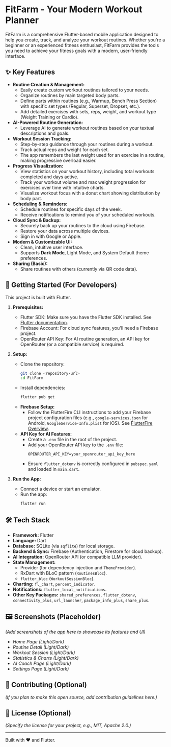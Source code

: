 # FitFarm - Your Modern Workout Planner

FitFarm is a comprehensive Flutter-based mobile application designed to help you create, track, and analyze your workout routines. Whether you're a beginner or an experienced fitness enthusiast, FitFarm provides the tools you need to achieve your fitness goals with a modern, user-friendly interface.

## ✨ Key Features

*   **Routine Creation & Management:**
    *   Easily create custom workout routines tailored to your needs.
    *   Organize routines by main targeted body parts.
    *   Define parts within routines (e.g., Warmup, Bench Press Section) with specific set types (Regular, Superset, Dropset, etc.).
    *   Add detailed exercises with sets, reps, weight, and workout type (Weight Training or Cardio).
*   **AI-Powered Routine Generation:**
    *   Leverage AI to generate workout routines based on your textual descriptions and goals.
*   **Workout Session Tracking:**
    *   Step-by-step guidance through your routines during a workout.
    *   Track actual reps and weight for each set.
    *   The app remembers the last weight used for an exercise in a routine, making progressive overload easier.
*   **Progress Visualization:**
    *   View statistics on your workout history, including total workouts completed and days active.
    *   Track your workout volume and max weight progression for exercises over time with intuitive charts.
    *   Visualize workout focus with a donut chart showing distribution by body part.
*   **Scheduling & Reminders:**
    *   Schedule routines for specific days of the week.
    *   Receive notifications to remind you of your scheduled workouts.
*   **Cloud Sync & Backup:**
    *   Securely back up your routines to the cloud using Firebase.
    *   Restore your data across multiple devices.
    *   Sign in with Google or Apple.
*   **Modern & Customizable UI:**
    *   Clean, intuitive user interface.
    *   Supports **Dark Mode**, Light Mode, and System Default theme preferences.
*   **Sharing (Basic):**
    *   Share routines with others (currently via QR code data).

## 🚀 Getting Started (For Developers)

This project is built with Flutter.

1.  **Prerequisites:**
    *   Flutter SDK: Make sure you have the Flutter SDK installed. See [Flutter documentation](https://flutter.dev/docs/get-started/install).
    *   Firebase Account: For cloud sync features, you'll need a Firebase project.
    *   OpenRouter API Key: For AI routine generation, an API key for OpenRouter (or a compatible service) is required.

2.  **Setup:**
    *   Clone the repository:
        ```bash
        git clone <repository-url>
        cd FitFarm 
        ```
    *   Install dependencies:
        ```bash
        flutter pub get
        ```
    *   **Firebase Setup:**
        *   Follow the FlutterFire CLI instructions to add your Firebase project configuration files (e.g., `google-services.json` for Android, `GoogleService-Info.plist` for iOS). See [FlutterFire Overview](https://firebase.flutter.dev/docs/overview).
    *   **API Key for AI Features:**
        *   Create a `.env` file in the root of the project.
        *   Add your OpenRouter API key to the `.env` file:
            ```env
            OPENROUTER_API_KEY=your_openrouter_api_key_here
            ```
        *   Ensure `flutter_dotenv` is correctly configured in `pubspec.yaml` and loaded in `main.dart`.

3.  **Run the App:**
    *   Connect a device or start an emulator.
    *   Run the app:
        ```bash
        flutter run
        ```

## 🛠 Tech Stack

*   **Framework:** Flutter
*   **Language:** Dart
*   **Database:** SQLite (via `sqflite`) for local storage.
*   **Backend & Sync:** Firebase (Authentication, Firestore for cloud backup).
*   **AI Integration:** OpenRouter API (or compatible LLM provider).
*   **State Management:**
    *   Provider (for dependency injection and `ThemeProvider`).
    *   RxDart with BLoC pattern (`RoutinesBloc`).
    *   `flutter_bloc` (`WorkoutSessionBloc`).
*   **Charting:** `fl_chart`, `percent_indicator`.
*   **Notifications:** `flutter_local_notifications`.
*   **Other Key Packages:** `shared_preferences`, `flutter_dotenv`, `connectivity_plus`, `url_launcher`, `package_info_plus`, `share_plus`.

## 🖼 Screenshots (Placeholder)

*(Add screenshots of the app here to showcase its features and UI)*

*   *Home Page (Light/Dark)*
*   *Routine Detail (Light/Dark)*
*   *Workout Session (Light/Dark)*
*   *Statistics & Charts (Light/Dark)*
*   *AI Coach Page (Light/Dark)*
*   *Settings Page (Light/Dark)*

## 🤝 Contributing (Optional)

*(If you plan to make this open source, add contribution guidelines here.)*

## 📄 License (Optional)

*(Specify the license for your project, e.g., MIT, Apache 2.0.)*

---

Built with ❤️ and Flutter.
